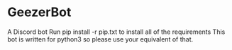 # GeezerBot
A Discord bot
Run pip install -r pip.txt to install all of the requirements
This bot is written for python3 so please use your equivalent of that.
